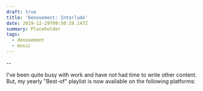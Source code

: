 ```yaml
---
draft: true
title: 'Denouement: Interlude'
date: 2019-12-29T09:50:19.147Z
summary: Placeholder
tags:
  - denouement
  - music
---
```

--

I've been quite busy with work and have not had time to write other content. But, my yearly "Best-of" playlist is now available on the following platforms:


